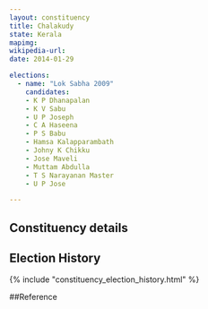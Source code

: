 ```yaml
---
layout: constituency
title: Chalakudy
state: Kerala
mapimg: 
wikipedia-url: 
date: 2014-01-29

elections: 
  - name: "Lok Sabha 2009"
    candidates: 
    - K P Dhanapalan 
    - K V Sabu 
    - U P Joseph 
    - C A Haseena 
    - P S Babu 
    - Hamsa Kalapparambath 
    - Johny K Chikku 
    - Jose Maveli 
    - Muttam Abdulla 
    - T S Narayanan Master 
    - U P Jose 

---
```

## Constituency details


## Election History
{% include "constituency_election_history.html" %}

##Reference
